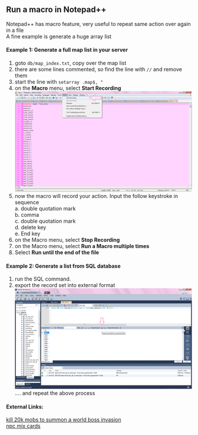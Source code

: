 ## Run a macro in Notepad++

Notepad++ has macro feature, very useful to repeat same action over again in a file  
A fine example is generate a huge array list

#### Example 1: Generate a full map list in your server

1. goto `db/map_index.txt`, copy over the map list
2. there are some lines commented, so find the line with `//` and remove them
3. start the line with `setarray .map$, "`
4. on the **Macro** menu, select **Start Recording**
![](https://raw.githubusercontent.com/AnnieRuru/customs/master/screenshots/notepad%20macro%201.png)
5. now the macro will record your action. Input the follow keystroke in sequence  
 a. double quotation mark  
 b. comma  
 c. double quotation mark  
 d. delete key  
 e. End key  
6. on the Macro menu, select **Stop Recording**
7. on the Macro menu, select **Run a Macro multiple times**
8. Select **Run until the end of the file**

#### Example 2: Generate a list from SQL database
1. run the SQL command.
2. export the record set into external format
![](https://raw.githubusercontent.com/AnnieRuru/customs/master/screenshots/notepad%20macro%202.png)
.... and repeat the above process

#### External Links:
[kill 20k mobs to summon a world boss invasion](https://rathena.org/board/topic/117967-kill-20k-mobs-to-summon-world-bossinvasion-script-request/?do=findComment&comment=356379)  
[npc mix cards](https://rathena.org/board/topic/117996-r-npc-mix-cards/?do=findComment&comment=356561)
